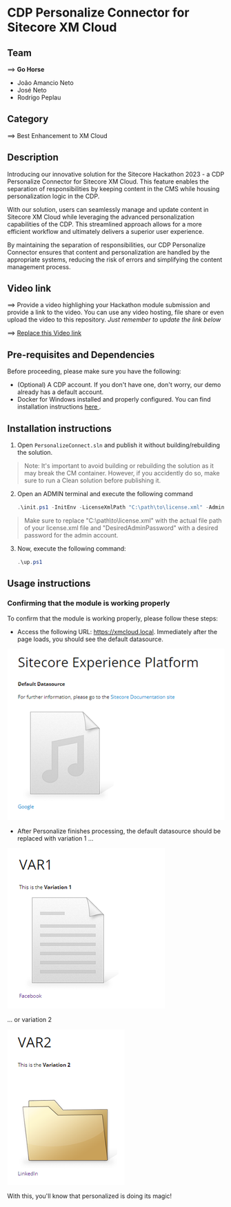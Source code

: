 # CDP Personalize Connector for Sitecore XM Cloud

## Team
⟹ **Go Horse**
- João Amancio Neto
- José Neto
- Rodrigo Peplau

## Category
⟹ Best Enhancement  to XM Cloud

## Description
Introducing our innovative solution for the Sitecore Hackathon 2023 - a CDP Personalize Connector for Sitecore XM Cloud. This feature enables the separation of responsibilities by keeping content in the CMS while housing personalization logic in the CDP.

With our solution, users can seamlessly manage and update content in Sitecore XM Cloud while leveraging the advanced personalization capabilities of the CDP. This streamlined approach allows for a more efficient workflow and ultimately delivers a superior user experience.

By maintaining the separation of responsibilities, our CDP Personalize Connector ensures that content and personalization are handled by the appropriate systems, reducing the risk of errors and simplifying the content management process.

## Video link
⟹ Provide a video highlighing your Hackathon module submission and provide a link to the video. You can use any video hosting, file share or even upload the video to this repository. _Just remember to update the link below_

⟹ [Replace this Video link](#video-link)

## Pre-requisites and Dependencies

Before proceeding, please make sure you have the following:

- (Optional) A CDP account. If you don't have one, don't worry, our demo already has a default account.
- Docker for Windows installed and properly configured. You can find installation instructions [ here ](https://docs.docker.com/desktop/install/windows-install/).

## Installation instructions

1. Open `PersonalizeConnect.sln` and publish it without building/rebuilding the solution.

> Note: It's important to avoid building or rebuilding the solution as it may break the CM container. However, if you accidently do so, make sure to run a Clean solution before publishing it.

2. Open an ADMIN terminal and execute the following command

    ```ps1
    .\init.ps1 -InitEnv -LicenseXmlPath "C:\path\to\license.xml" -AdminPassword "DesiredAdminPassword"
    ```
> Make sure to replace "C:\path\to\license.xml" with the actual file path of your license.xml file and  "DesiredAdminPassword" with a desired password for the admin account.

3. Now, execute the following command:

    ```ps1
    .\up.ps1
    ```

## Usage instructions

### Confirming that the module is working properly

To confirm that the module is working properly, please follow these steps:

* Access the following URL: https://xmcloud.local. Immediately after the page loads, you should see the default datasource.

![Hackathon Logo](docs/images/01-DefaultDatasource.png?raw=true "")

* After Personalize finishes processing, the default datasource should be replaced with variation 1 ...

![Hackathon Logo](docs/images/02-VAR1.png?raw=true)

... or variation 2

![Hackathon Logo](docs/images/03-VAR2.png?raw=true)

With this, you'll know that personalized is doing its magic!